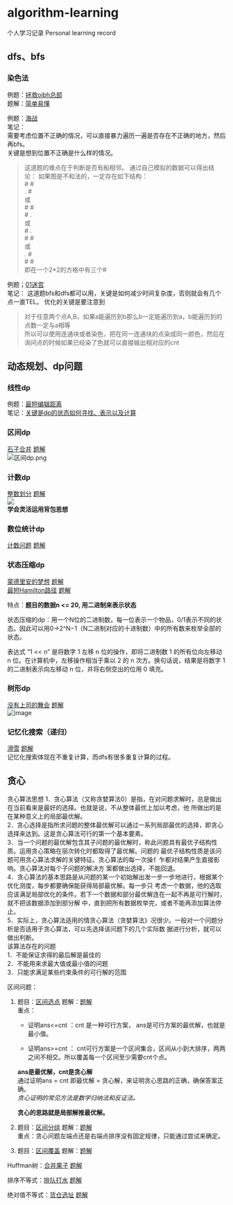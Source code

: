 # algorithm-learning
个人学习记录  Personal learning record

## dfs、bfs

### 染色法
例题：[拯救oibh总部](https://www.luogu.com.cn/problem/P1506)  
题解：[简单易懂](https://www.luogu.com.cn/blog/mengxindeboke/solution-p1506)

例题：[海战](https://www.luogu.com.cn/problem/P1331)   
笔记：   
需要考虑位置不正确的情况，可以直接暴力遍历一遍是否存在不正确的地方，然后再bfs。   
关键是想到位置不正确是什么样的情况。  
>这道题的难点在于判断是否有船相邻。
>通过自己模拟的数据可以得出结论： 
>如果图是不和法的，一定存在如下结构：  
>\# #   
>. #  
>或  
>\# #  
>\# .  
>或  
>\# .  
>\# #  
>或  
>. #  
>\# #  
>即在一个2*2的方格中有三个#

例题；[01迷宫](https://www.luogu.com.cn/problem/P1141)   
笔记：
这道题bfs和dfs都可以用，关键是如何减少时间复杂度，否则就会有几个点一直TEL。
优化的关键是要注意到   
>对于任意两个点A,B，如果a能遍历到b那么b一定能遍历到a，b能遍历到的点数一定与a相等  
所以可以使用连通块或者染色，把在同一连通块的点染成同一颜色，然后在询问点的时候如果已经染了色就可以直接输出相对应的cnt 


## 动态规划、dp问题    

### 线性dp     

例题：[最短编辑距离](https://www.acwing.com/problem/content/904/)   
笔记：[关键是dp的状态如何寻找、表示以及计算](https://www.acwing.com/activity/content/code/content/6891274/)    

### 区间dp   

[石子合并](https://www.acwing.com/problem/content/284/)   [题解](https://www.acwing.com/activity/content/code/content/6905050/)         
![区间dp.png](https://cdn.acwing.com/media/article/image/2023/08/20/338217_7be9a81c3f-区间dp.png)       

### 计数dp

[整数划分](https://www.acwing.com/problem/content/902/)   [题解](https://www.acwing.com/activity/content/code/content/6905222/)        
![](https://cdn.acwing.com/media/article/image/2023/08/20/338217_05e7107e3f-%E8%AE%A1%E6%95%B0dp.png)    
**学会灵活运用背包思想**     

### 数位统计dp         

[计数问题](https://www.acwing.com/problem/content/340/)   [题解](https://www.acwing.com/activity/content/code/content/6905389/)       

### 状态压缩dp         

[蒙德里安的梦想](https://www.acwing.com/problem/content/293/)   [题解](https://www.acwing.com/solution/content/28088/)          
[最短Hamilton路径](https://www.acwing.com/problem/content/93/)   [题解](https://www.acwing.com/solution/content/18533/)      

特点：**题目的数据n <= 20, 用二进制来表示状态**

状态压缩的dp：用一个N位的二进制数，每一位表示一个物品，0/1表示不同的状态。因此可以用0→2^N−1（N二进制对应的十进制数）中的所有数来枚举全部的状态。     
  
表达式 “1 << n” 是将数字 1 左移 n 位的操作，即将二进制数 1 的所有位向左移动 n 位。在计算机中，左移操作相当于乘以 2 的 n 次方。换句话说，结果是将数字 1 的二进制表示向左移动 n 位，并将右侧空出的位用 0 填充。         

### 树形dp   

[没有上司的舞会](https://www.acwing.com/problem/content/287/)   [题解](https://www.acwing.com/solution/content/105019/)       
![image](https://github.com/woxiangyaomooney/algorithm-learning/assets/134345191/c81f1fdd-d2c4-4c7b-9b9f-8d371d069de9)      

### 记忆化搜索（递归）
[滑雪](https://www.acwing.com/problem/content/903/)   [题解](https://www.acwing.com/activity/content/code/content/6905815/)      
记忆化搜索体现在不重复计算，而dfs有很多重复计算的过程。


## 贪心   

贪心算法思想
1．贪心算法（又称贪婪算法0）是指，在对问题求解时，总是做出在当前看来是最好的选择。也就是说，不从整体最优上加以考虑，他
所做出的是在某种意义上的局部最优解。   
2．贪心选择是指所求问题的整体最优解可以通过一系列局部最优的选择，即贪心选择来达到。这是贪心算法可行的第一个基本要素。   
3．当一个问题的最优解包含其子问题的最优解时，称此问题具有最优子结构性质。运用贪心策略在丽次转化时都取得了最优解。问题的
最优子结构性质是该问题可用贪心算法求解的关键特征。贪心算法的每一次操亻乍都对结果产生直接影响。贪心算法对每个子问题的解决方
案都做出选择，不能回退。   
4．贪心算法的基本思路是从问题的某一个初始解出发一步一步地进行，根据某个优化测度，每步都要确保能获得局部最优解。每一步只
考虑一个数据，他的选取应该满足局部优化的条件。若下一个数据和部分最优解连在一起不再是可行解时，就不把该数据添加到部分解
中，直到把所有数据枚举完，或者不能再添加算法停止。   
5．实际上，贪心算法适用的情贪心算法（贪婪算法》况很少。一般对一个问题分析是否适用于贪心算法，可以先选择该问题下的几个实际数
据进行分析，就可以做出判断。   
该算法存在的问题   
1．不能保证求得的最后解是最佳的   
2．不能用来求最大值或最小值的问题   
3．只能求满足某些约束条件的可行解的范围

区间问题：   
1. 题目：[区间选点](https://www.acwing.com/problem/content/907/_) 
   题解：[题解](https://www.acwing.com/activity/content/code/content/6895635/)        
    重点：    
    * 证明ans<=cnt ：cnt 是一种可行方案， ans是可行方案的最优解，也就是最小值。    
    
    
    * 证明ans>=cnt ： cnt可行方案是一个区间集合，区间从小到大排序，两两之间不相交。所以覆盖每一个区间至少需要cnt个点。  
    
    **ans是最优解，cnt是贪心解**   
    通过证明ans = cnt 即最优解 = 贪心解，来证明贪心思路的正确，确保答案正确。  
    _贪心证明的常见方法是数学归纳法和反证法。_    
    
    **贪心的思路就是局部解推最优解。**      

2. 题目：[区间分组](https://www.acwing.com/problem/content/908/)
   题解：[题解](https://www.acwing.com/activity/content/code/content/6895936/)        
   重点：贪心问题左端点还是右端点排序没有固定规律，只能通过尝试来确定。      

3. 题目：[区间覆盖](https://www.acwing.com/problem/content/909/)
   题解：[题解](https://www.acwing.com/activity/content/code/content/6899185/)     

Huffman树：[合并果子](https://www.acwing.com/problem/content/150/)
           [题解](https://www.acwing.com/activity/content/code/content/6899228/)    
           
排序不等式：[排队打水](https://www.acwing.com/problem/content/description/915/)
           [题解](https://www.acwing.com/activity/content/code/content/6899932/)    
           
绝对值不等式：[货仓选址](https://www.acwing.com/problem/content/106/)
             [题解](https://www.acwing.com/activity/content/code/content/6900024/)    




